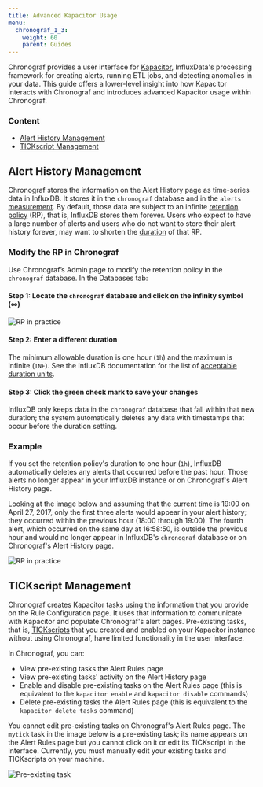 ```yaml
---
title: Advanced Kapacitor Usage
menu:
  chronograf_1_3:
    weight: 60
    parent: Guides
---
```


Chronograf provides a user interface for [Kapacitor](/kapacitor/v1.3/), InfluxData's processing framework for creating alerts, running ETL jobs, and detecting anomalies in your data.
This guide offers a lower-level insight into how Kapacitor interacts with Chronograf and introduces advanced Kapacitor usage within Chronograf.

### Content

* [Alert History Management](#alert-history-management)
* [TICKscript Management](#tickscript-management)

## Alert History Management

Chronograf stores the information on the Alert History page as time-series data in InfluxDB.
It stores it in the `chronograf` database and in the `alerts` [measurement](/influxdb/v1.3/concepts/glossary/#measurement).
By default, those data are subject to an infinite [retention policy](/influxdb/v1.3/concepts/glossary/#retention-policy-rp) (RP), that is, InfluxDB stores them forever.
Users who expect to have a large number of alerts and users who do not want to store their alert history forever, may want to shorten the [duration](/influxdb/v1.3/concepts/glossary/#duration) of that RP.

### Modify the RP in Chronograf

Use Chronograf’s Admin page to modify the retention policy in the `chronograf` database.
In the Databases tab:

#### Step 1: Locate the `chronograf` database and click on the infinity symbol (∞)

![RP in practice](/img/chronograf/v1.3/g-advkap-dur.png)

#### Step 2: Enter a different duration

The minimum allowable duration is one hour (`1h`) and the maximum is infinite (`INF`).
See the InfluxDB documentation for the list of [acceptable duration units](/influxdb/v1.3/query_language/spec/#duration-units).

#### Step 3: Click the green check mark to save your changes

InfluxDB only keeps data in the `chronograf` database that fall within that new duration; the system automatically deletes any data with timestamps that occur before the duration setting.

### Example

If you set the retention policy's duration to one hour (`1h`), InfluxDB automatically deletes any alerts that occurred before the past hour.
Those alerts no longer appear in your InfluxDB instance or on Chronograf's Alert History page.

Looking at the image below and assuming that the current time is 19:00 on April 27, 2017, only the first three alerts would appear in your alert history; they occurred within the previous hour (18:00 through 19:00).
The fourth alert, which occurred on the same day at 16:58:50, is outside the previous hour and would no longer appear in InfluxDB's `chronograf` database or on Chronograf's Alert History page.

![RP in practice](/img/chronograf/v1.3/g-advkap-rp.png)

## TICKscript Management

Chronograf creates Kapacitor tasks using the information that you provide on the Rule Configuration page.
It uses that information to communicate with Kapacitor and populate Chronograf's alert pages.
Pre-existing tasks, that is, [TICKscripts](/kapacitor/v1.3/tick/) that you created and enabled on your Kapacitor instance without using Chronograf, have limited functionality in the user interface.

In Chronograf, you can:

* View pre-existing tasks the Alert Rules page 
* View pre-existing tasks' activity on the Alert History page
* Enable and disable pre-existing tasks on the Alert Rules page (this is equivalent to the `kapacitor enable` and `kapacitor disable` commands)
* Delete pre-existing tasks the Alert Rules page (this is equivalent to the `kapacitor delete tasks` command)

You cannot edit pre-existing tasks on Chronograf's Alert Rules page.
The `mytick` task in the image below is a pre-existing task; its name appears on the Alert Rules page but you cannot click on it or edit its TICKscript in the interface.
Currently, you must manually edit your existing tasks and TICKscripts on your machine.

![Pre-existing task](/img/chronograf/v1.3/g-advkap-pretick.png)


